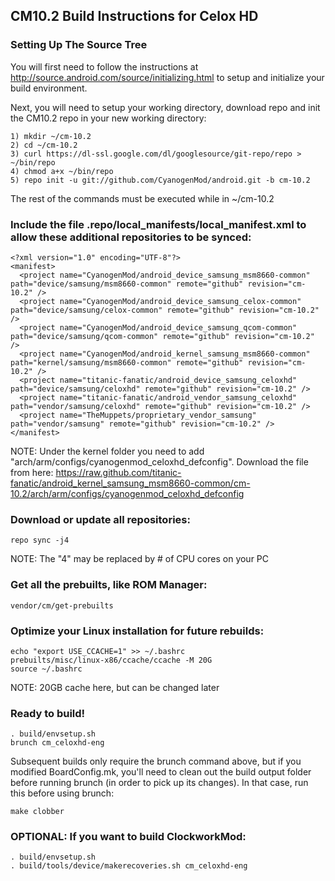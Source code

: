 ## CM10.2 Build Instructions for Celox HD

### Setting Up The Source Tree
You will first need to follow the instructions at http://source.android.com/source/initializing.html to setup and initialize your build environment.

Next, you will need to setup your working directory, download repo and init the CM10.2 repo in your new working directory:
```
1) mkdir ~/cm-10.2
2) cd ~/cm-10.2
3) curl https://dl-ssl.google.com/dl/googlesource/git-repo/repo > ~/bin/repo
4) chmod a+x ~/bin/repo
5) repo init -u git://github.com/CyanogenMod/android.git -b cm-10.2
```
The rest of the commands must be executed while in ~/cm-10.2

### Include the file .repo/local_manifests/local_manifest.xml to allow these additional repositories to be synced:
```
<?xml version="1.0" encoding="UTF-8"?>
<manifest>
  <project name="CyanogenMod/android_device_samsung_msm8660-common" path="device/samsung/msm8660-common" remote="github" revision="cm-10.2" />
  <project name="CyanogenMod/android_device_samsung_celox-common" path="device/samsung/celox-common" remote="github" revision="cm-10.2" />
  <project name="CyanogenMod/android_device_samsung_qcom-common" path="device/samsung/qcom-common" remote="github" revision="cm-10.2" />
  <project name="CyanogenMod/android_kernel_samsung_msm8660-common" path="kernel/samsung/msm8660-common" remote="github" revision="cm-10.2" />
  <project name="titanic-fanatic/android_device_samsung_celoxhd" path="device/samsung/celoxhd" remote="github" revision="cm-10.2" />
  <project name="titanic-fanatic/android_vendor_samsung_celoxhd" path="vendor/samsung/celoxhd" remote="github" revision="cm-10.2" />
  <project name="TheMuppets/proprietary_vendor_samsung" path="vendor/samsung" remote="github" revision="cm-10.2" />
</manifest>
```
NOTE: Under the kernel folder you need to add "arch/arm/configs/cyanogenmod_celoxhd_defconfig".  Download the file from here:  https://raw.github.com/titanic-fanatic/android_kernel_samsung_msm8660-common/cm-10.2/arch/arm/configs/cyanogenmod_celoxhd_defconfig


### Download or update all repositories:
```
repo sync -j4   
```
NOTE: The "4" may be replaced by # of CPU cores on your PC


### Get all the prebuilts, like ROM Manager:
```
vendor/cm/get-prebuilts
```

### Optimize your Linux installation for future rebuilds:
```
echo "export USE_CCACHE=1" >> ~/.bashrc
prebuilts/misc/linux-x86/ccache/ccache -M 20G
source ~/.bashrc
```
NOTE: 20GB cache here, but can be changed later

### Ready to build!
```
. build/envsetup.sh
brunch cm_celoxhd-eng
```

Subsequent builds only require the brunch command above, but if you modified BoardConfig.mk, you'll need to clean out the build output folder before running brunch (in order to pick up its changes). In that case, run this before using brunch:
```
make clobber
```


### OPTIONAL: If you want to build ClockworkMod:
```
. build/envsetup.sh
. build/tools/device/makerecoveries.sh cm_celoxhd-eng 
```

